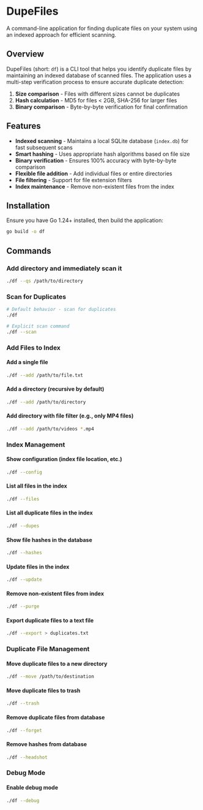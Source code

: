 # DupeFiles

A command-line application for finding duplicate files on your system using an indexed approach for efficient scanning.

## Overview

DupeFiles (short: `df`) is a CLI tool that helps you identify duplicate files by maintaining an indexed database of scanned files. The application uses a multi-step verification process to ensure accurate duplicate detection:

1. **Size comparison** - Files with different sizes cannot be duplicates
2. **Hash calculation** - MD5 for files < 2GB, SHA-256 for larger files
3. **Binary comparison** - Byte-by-byte verification for final confirmation

## Features

- **Indexed scanning** - Maintains a local SQLite database (`index.db`) for fast subsequent scans
- **Smart hashing** - Uses appropriate hash algorithms based on file size
- **Binary verification** - Ensures 100% accuracy with byte-by-byte comparison
- **Flexible file addition** - Add individual files or entire directories
- **File filtering** - Support for file extension filters
- **Index maintenance** - Remove non-existent files from the index

## Installation

Ensure you have Go 1.24+ installed, then build the application:

``` bash
go build -o df
```

## Commands

### Add directory and immediately scan it
```bash
./df --qs /path/to/directory
```

### Scan for Duplicates
```bash
# Default behavior - scan for duplicates
./df

# Explicit scan command
./df --scan
```

### Add Files to Index

#### Add a single file
```bash
./df --add /path/to/file.txt
```

#### Add a directory (recursive by default)
```bash
./df --add /path/to/directory
```

#### Add directory with file filter (e.g., only MP4 files)
```bash
./df --add /path/to/videos *.mp4
```

### Index Management

#### Show configuration (index file location, etc.)
```bash
./df --config
```

#### List all files in the index
```bash
./df --files
```

#### List all duplicate files in the index
```bash
./df --dupes
```

#### Show file hashes in the database
```bash
./df --hashes
```

#### Update files in the index
```bash
./df --update
```

#### Remove non-existent files from index
```bash
./df --purge
```

#### Export duplicate files to a text file
```bash
./df --export > duplicates.txt
```

### Duplicate File Management

#### Move duplicate files to a new directory
```bash
./df --move /path/to/destination
```

#### Move duplicate files to trash
```bash
./df --trash
```

#### Remove duplicate files from database
```bash
./df --forget
```

#### Remove hashes from database
```bash
./df --headshot
```

### Debug Mode

#### Enable debug mode
```bash
./df --debug
```
